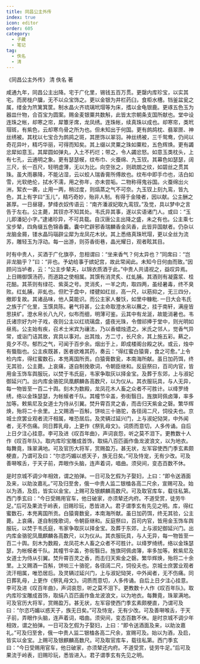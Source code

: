 ```yaml
---
title: 同昌公主外传
index: true
icon: editor
order: 605
category:
  - 子藏
  - 笔记
tag:
  - 佚名
  - 清
---
```


《同昌公主外传》 清 佚名 著  

咸通九年，同昌公主出降。宅于广化里，锡钱五百万贯。更罄内库珍宝，以实其宅。而房栊户牖，无不以众宝饰之。更以金银为井栏药臼，食柜水槽。铛釜盆瓮之属，缕金为笊篱箕筐。制水晶火齐琉璃玳瑁等为床，搘以金龟银鹿。更琢五色玉为器皿什物，合百宝为圆案。赐金麦银粟共数斛，此皆太宗朝条支国所献也。堂中设连珠之帐，却寒之帘，犀簟牙席，龙凤绣。连珠帐，续真珠以成也。却寒帘，类玳瑁斑，有紫色，云却寒鸟骨之所为也。但未知出于何国。更有鹧鸪枕、翡翠匣、神丝绣被。其枕以七宝合为鹧鸪之斑，其匣饰以翠羽。神丝绣被，三千鸳鸯，仍间以奇花异叶，精巧华丽，可得而知矣。其上缀以灵粟之珠如粟粒，五色辉焕。更有蠲忿犀如意玉。其犀圆如弹丸，入土不朽烂；带之，令人蠲忿怒。如意玉类枕头，上有七孔，云通明之象。更有瑟瑟幙，纹布巾、火蚕绵、九玉钗。其幕色如瑟瑟，阔三尺，长一百尺，轻明虚薄，无以为比。向空张之，则疏朗之纹，如碧丝之贯其珠。虽大雨暴降，不能沾湿，云以蛟人瑞香膏所傅故也。纹布中即手巾也，洁白如雪，光软绝伦，拭水不濡，用之弥年，亦未尝垢。二物称得鬼谷国。火蚕绵出火洲，絮衣一袭，止用一两，稍过度，则熇蒸之气不可奈。九玉钗上刻九鸾，皆九色，其上有字曰“玉儿”，精巧奇妙，殆非人制。有得于金陵者，因以献。公主酬之甚厚。一日昼寝，梦绛衣奴传语云：“南齐潘淑妃取九鸾钗。”及觉，具以梦中之言告于左右。公主薨，其钗亦不知其处。韦氏异其事，遂以实语诸门人。或曰：“玉儿即潘妃小字。”逮诸珍异，不可具载。自汉唐公主出降之盛，未之有也。公主乘七宝步辇，四角缀五色锦香囊。囊中贮辟邪香瑞麟香金凤香，此皆异国献者。仍杂以龙脑金屑，镂水晶玛瑙辟尘犀为龙凤花木状。其上悉络真珠玳瑁，更以全丝为流苏，雕轻玉为浮动。每一出游，则芬香街巷，晶光耀日，观者眩其目。  

时有中贵人，买酒于广化旗亭，忽相谓曰：“坐来香气？何太异也？”同席曰：“岂非龙脑乎？”曰：“非也。予幼给事于嫔妃宫，故此常闻此。未知今日何由而致。”因顾问当垆者，云：“公主步辇夫，以锦衣质酒于此。”中贵人共请视之，益叹异焉。上日赐御馔汤药，而道路之使相属。其馔有消灵炙、红虬脯。其酒则有凝露浆、桂花醅。其茶则有绿花、紫英之号。灵消炙，一羊之肉，取四两，虽经暑毒，终不臭败。红虬脯，非虬也。但贮于盘中，缕徤如红丝，高一尺，以筋抑之，无三四分，撤即复故。其诸品味，他人莫能识。而公主家人餐饫，如里中糠粃. 一日大会韦氏之族于广化里，玉馔具陈。暑气将甚，公主命取澄水帛以蘸之，挂于南轩，满座皆思挟纩。澄水帛长八九尺，似布而细，明薄可鉴。云其中有龙涎，故能消暑也。韦氏诸宗好为叶子戏，夜则公主以红琉璃盘，盛夜光珠，令僧祁捧于堂中，则光明如昼焉。公主始有疾，召术士米宾为禳法，乃以香蜡烛遗之。米氏之邻人，觉香气异常，或诣门诘其故，宾具以事对。出其烛，方二寸，长尺余，其上施五彩。爇之，竟夕不尽。郁烈之气，可闻于百步余。烟出于上，即成楼阁台殿之状。或云，烛中有蜃脂也。公主疾既甚，医者欲难其药，奏云：“得红蜜白猿膏，食之可愈。”上令检内库，得红蜜数石，本兠离国所贡。白猿膏数瓮，本南海所献。虽日加药饵，终无其验，公主薨。上哀痛，遂自制挽歌词，令朝臣继和。反庭祭曰，百司内官，皆用金玉饰车舆服玩，以焚于韦氏庭，韦家争取灰以择金宝。及葬于东郊，上与淑妃御延兴门。出内库金骆驼凤凰麒麟各高数尺，以为仪从。其衣服玩具，与人无异，每一物皆至一百二十舆。刻木为数殿，龙凤花木人畜之众者不可胜计。以绛罗绮绣，络以金珠瑟瑟，为帐幙者千队。其幢节伞盖，弥街翳日。旌旗珂佩卤簿，率多加等。敕紫尼及女道士为侍从引翼。焚升霄百灵之香，而击归天紫金之磬。繁华辉焕，殆将二十余里。上又赐酒一百斛，饼啖三十骆驼，各径阔二尺，饲役夫也。京城士庶罢业观者流汗相属，唯恐居后。及灵辆过延兴门，上与淑妃恸哭，中外闻者，无不伤痛。同日葬乳母，上更作《祭乳母文》。词质而意切，人多传诵。自后上日夕注心挂意。李可及进《叹百年曲》，声词哀怨，听之莫不泪下。更教数十人作《叹百年队》。取内库珍宝雕成首饰，取绢八百匹画作鱼龙波浪文，以为地衣。每舞竟，珠翠满地。可及官历大将军，赏赐盈万。甚无状，左军容使西门季玄素颇梗直，乃谓可及曰：“尔恣巧媚以惑天子，族无日矣。”可及恃宠，无有少改。可及善啭喉舌，于天子前，弄眼作头脑，连声着词，唱曲。须臾间，变态百数不休。  

是时京城不调少年相效，谓之拍弹。一日可及乞假为子娶妇，上曰：“即令送酒面及来，以助汝嘉礼。”可及归至舍，俄一中贵人监二银榼各高二尺余，宣赐可及。始以为酒，及启，皆实以金宝。上赐可及银麒麟高数尺。可及取官库车，载往私第。西门季玄曰：“今日受赐用官车，他日破家，亦须辇还内府。不道受赏，徒劳牛足。”后可及果流于岭表，旧赐珍玩，悉皆进入。君子谓季玄有先见之明。库，得红蜜数石，本兠离国所贡。白猿膏数瓮，本南海所献。虽日加药饵，终无其验，公主薨。上哀痛，遂自制挽歌词，令朝臣继和。反庭祭曰，百司内官，皆用金玉饰车舆服玩，以焚于韦氏庭，韦家争取灰以择金宝。及葬于东郊，上与淑妃御延兴门。出内库金骆驼凤凰麒麟各高数尺，以为仪从。其衣服玩具，与人无异，每一物皆至一百二十舆。刻木为数殿，龙凤花木人畜之众者不可胜计。以绛罗绮绣，络以金珠瑟瑟，为帐幙者千队。其幢节伞盖，弥街翳日。旌旗珂佩卤簿，率多加等。敕紫尼及女道士为侍从引翼。焚升霄百灵之香，而击归天紫金之磬。繁华辉焕，殆将二十余里。上又赐酒一百斛，饼啖三十骆驼，各径阔二尺，饲役夫也。京城士庶罢业观者流汗相属，唯恐居后。及灵辆过延兴门，上与淑妃恸哭，中外闻者，无不伤痛。同日葬乳母，上更作《祭乳母文》。词质而意切，人多传诵。自后上日夕注心挂意。李可及进《叹百年曲》，声词哀怨，听之莫不泪下。更教数十人作《叹百年队》。取内库珍宝雕成首饰，取绢八百匹画作鱼龙波浪文，以为地衣。每舞竟，珠翠满地。可及官历大将军，赏赐盈万。甚无状，左军容使西门季玄素颇梗直，乃谓可及曰：“尔恣巧媚以惑天子，族无日矣。”可及恃宠，无有少改。可及善啭喉舌，于天子前，弄眼作头脑，连声着词，唱曲。须臾间，变态百数不休。是时京城不调少年相效，谓之拍弹。一日可及乞假为子娶妇，上曰：“即令送酒面及来，以助汝嘉礼。”可及归至舍，俄一中贵人监二银榼各高二尺余，宣赐可及。始以为酒，及启，皆实以金宝。上赐可及银麒麟高数尺。可及取官库车，载往私第。西门季玄曰：“今日受赐用官车，他日破家，亦须辇还内府。不道受赏，徒劳牛足。”后可及果流于岭表，旧赐珍玩，悉皆进入。君子谓季玄有先见之明。  
